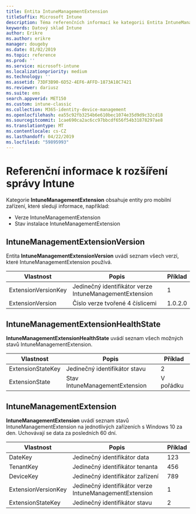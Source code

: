 ```yaml
---
title: Entita IntuneManagementExtension
titleSuffix: Microsoft Intune
description: Téma referenčních informací ke kategorii Entita IntuneManagementExtension pro kolekce entit v rozhraní API datového skladu Intune
keywords: Datový sklad Intune
author: Erikre
ms.author: erikre
manager: dougeby
ms.date: 01/02/2019
ms.topic: reference
ms.prod: ''
ms.service: microsoft-intune
ms.localizationpriority: medium
ms.technology: ''
ms.assetid: 73DF3B90-6D52-4EF6-AFFD-1873A18C7421
ms.reviewer: dariusz
ms.suite: ems
search.appverid: MET150
ms.custom: intune-classic
ms.collection: M365-identity-device-management
ms.openlocfilehash: ea55c92fb3254b6e610bec1074e35d9d9c32cd18
ms.sourcegitcommit: 1cae690ca2ac6cc97bbcdf656f54b31878297ae8
ms.translationtype: MT
ms.contentlocale: cs-CZ
ms.lasthandoff: 04/22/2019
ms.locfileid: "59895993"
---
```

# <a name="reference-for-intune-management-extension"></a>Referenční informace k rozšíření správy Intune

Kategorie **IntuneManagementExtension** obsahuje entity pro mobilní zařízení, které sledují informace, například:

  -  Verze IntuneManagementExtension
  -  Stav instalace IntuneManagementExtension

## <a name="intunemanagementextensionversion"></a>IntuneManagementExtensionVersion

Entita **IntuneManagementExtensionVersion** uvádí seznam všech verzí, které IntuneManagementExtension používá.

| Vlastnost  | Popis | Příklad |
|---------|------------|--------|
| ExtensionVersionKey |Jedinečný identifikátor verze IntuneManagementExtension | 1 |
| ExtensionVersion |Číslo verze tvořené 4 číslicemi |1.0.2.0 |

## <a name="intunemanagementextensionhealthstate"></a>IntuneManagementExtensionHealthState

**IntuneManagementExtensionHealthState** uvádí seznam všech možných stavů IntuneManagementExtension.

| Vlastnost  | Popis | Příklad |
|---------|------------|--------|
| ExtensionStateKey |Jedinečný identifikátor stavu | 2 |
| ExtensionState |Stav IntuneManagementExtension | V pořádku |

## <a name="intunemanagementextension"></a>IntuneManagementExtension

**IntuneManagementExtension** uvádí seznam stavů IntuneManagementExtension na jednotlivých zařízeních s Windows 10 za den.
Uchovávají se data za posledních 60 dní. 


|      Vlastnost       |                         Popis                         | Příklad |
|---------------------|-------------------------------------------------------------|---------|
|       DateKey       |               Jedinečný identifikátor data                |   123   |
|      TenantKey      |              Jedinečný identifikátor tenanta               |   456   |
|      DeviceKey      |              Jedinečný identifikátor zařízení               |   789   |
| ExtensionVersionKey | Jedinečný identifikátor verze IntuneManagementExtension |    1    |
|  ExtensionStateKey  |             Jedinečný identifikátor stavu              |    2    |

